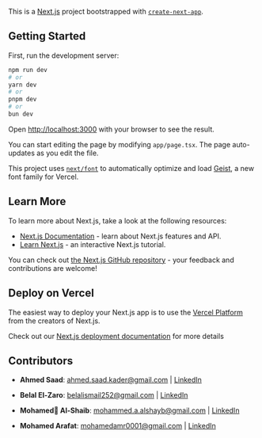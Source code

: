 This is a [Next.js](https://nextjs.org) project bootstrapped with [`create-next-app`](https://nextjs.org/docs/app/api-reference/cli/create-next-app).

## Getting Started

First, run the development server:

```bash
npm run dev
# or
yarn dev
# or
pnpm dev
# or
bun dev
```

Open [http://localhost:3000](http://localhost:3000) with your browser to see the result.

You can start editing the page by modifying `app/page.tsx`. The page auto-updates as you edit the file.

This project uses [`next/font`](https://nextjs.org/docs/app/building-your-application/optimizing/fonts) to automatically optimize and load [Geist](https://vercel.com/font), a new font family for Vercel.

## Learn More

To learn more about Next.js, take a look at the following resources:

- [Next.js Documentation](https://nextjs.org/docs) - learn about Next.js features and API.
- [Learn Next.js](https://nextjs.org/learn) - an interactive Next.js tutorial.

You can check out [the Next.js GitHub repository](https://github.com/vercel/next.js) - your feedback and contributions are welcome!

## Deploy on Vercel

The easiest way to deploy your Next.js app is to use the [Vercel Platform](https://vercel.com/new?utm_medium=default-template&filter=next.js&utm_source=create-next-app&utm_campaign=create-next-app-readme) from the creators of Next.js.

Check out our [Next.js deployment documentation](https://nextjs.org/docs/app/building-your-application/deploying) for more details

## Contributors

- **Ahmed Saad**:
[ahmed.saad.kader@gmail.com](mailto:ahmed.saad.kader@gmail.com) | [LinkedIn](https://www.linkedin.com/in/ahmed-saad-29b755269/)

- **Belal El-Zaro**:
[belalismail252@gmail.com](mailto:belalismail252@gmail.com) | [LinkedIn](https://www.linkedin.com/in/belal-ismail-564036228/)

- **Mohamed ِAl-Shaib**:
[mohammed.a.alshayb@gmail.com](mailto:mohammed.a.alshayb@gmail.com) | [LinkedIn](inkedin.com/in/mohammed-alshayb-552a50210)

- **Mohamed Arafat**:
[mohamedamr0001@gmail.com](mailto:mohamedamr0001@gmail.com) | [LinkedIn](https://www.linkedin.com/in/mo-arafat/)

